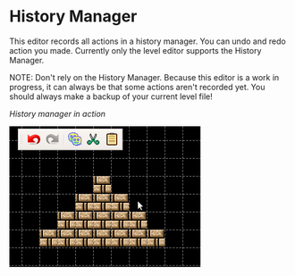 # History Manager

This editor records all actions in a history manager. You can undo and redo action you made.
Currently only the level editor supports the History Manager.


<Note type="tip">
NOTE: Don't rely on the History Manager. Because this editor is a
work in progress, it can always be that some actions aren't recorded
yet. You should always make a backup of your current level file!
</Note>

_History manager in action_

![HistoryInAct](demos/demo-history.gif)
